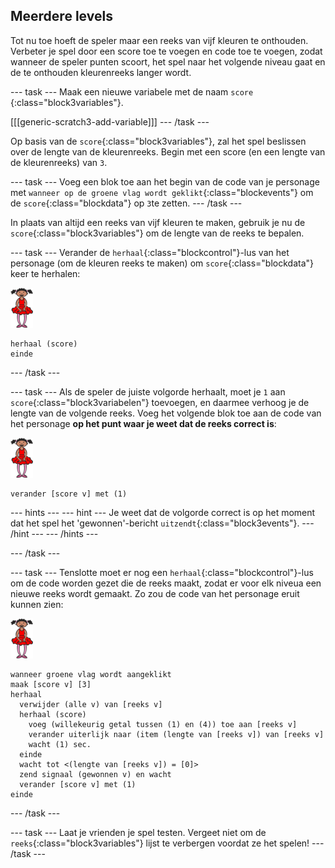 ## Meerdere levels

Tot nu toe hoeft de speler maar een reeks van vijf kleuren te onthouden. Verbeter je spel door een score toe te voegen en code toe te voegen, zodat wanneer de speler punten scoort, het spel naar het volgende niveau gaat en de te onthouden kleurenreeks langer wordt.

--- task --- Maak een nieuwe variabele met de naam `score` {:class="block3variables"}.

[[[generic-scratch3-add-variable]]] --- /task ---

Op basis van de `score`{:class="block3variables"}, zal het spel beslissen over de lengte van de kleurenreeks. Begin met een score (en een lengte van de kleurenreeks) van `3`.

--- task --- Voeg een blok toe aan het begin van de code van je personage met `wanneer op de groene vlag wordt geklikt`{:class="blockevents"} om de `score`{:class="blockdata"} op `3`te zetten. --- /task ---

In plaats van altijd een reeks van vijf kleuren te maken, gebruik je nu de `score`{:class="block3variables"} om de lengte van de reeks te bepalen.

--- task --- Verander de `herhaal`{:class="blockcontrol"}-lus van het personage (om de kleuren reeks te maken) om `score`{:class="blockdata"} keer te herhalen:

![sprite](images/ballerina.png)

```blocks3
herhaal (score)
einde
```

--- /task ---

--- task --- Als de speler de juiste volgorde herhaalt, moet je `1` aan `score`{:class="block3variabelen"} toevoegen, en daarmee verhoog je de lengte van de volgende reeks. Voeg het volgende blok toe aan de code van het personage **op het punt waar je weet dat de reeks correct is**:

![sprite](images/ballerina.png)

```blocks3
verander [score v] met (1)
```

--- hints ---
 --- hint --- Je weet dat de volgorde correct is op het moment dat het spel het 'gewonnen'-bericht `uitzendt`{:class="block3events"}. 
--- /hint --- 
 --- /hints ---

--- /task ---

--- task --- Tenslotte moet er nog een `herhaal`{:class="blockcontrol"}-lus om de code worden gezet die de reeks maakt, zodat er voor elk niveua een nieuwe reeks wordt gemaakt. Zo zou de code van het personage eruit kunnen zien:

![balletdanseres](images/ballerina.png)

```blocks3
wanneer groene vlag wordt aangeklikt
maak [score v] [3]
herhaal 
  verwijder (alle v) van [reeks v]
  herhaal (score)
    voeg (willekeurig getal tussen (1) en (4)) toe aan [reeks v]
    verander uiterlijk naar (item (lengte van [reeks v]) van [reeks v]
    wacht (1) sec.
  einde
  wacht tot <(lengte van [reeks v]) = [0]>
  zend signaal (gewonnen v) en wacht
  verander [score v] met (1)
einde
```

--- /task ---

--- task --- Laat je vrienden je spel testen. Vergeet niet om de `reeks`{:class="block3variables"} lijst te verbergen voordat ze het spelen! --- /task ---